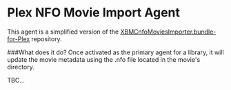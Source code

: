 Plex NFO Movie Import Agent
============================

This agent is a simplified version of the [XBMCnfoMoviesImporter.bundle-for-Plex](https://github.com/gboudreau/XBMCnfoMoviesImporter.bundle) repository.

###What does it do?
Once activated as the primary agent for a library, it will update the movie metadata using the .nfo file located in the movie's directory.

TBC...



